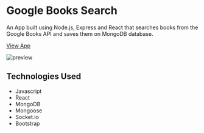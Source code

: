 # Google Books Search

An App built using Node.js, Express and React that searches books from the Google Books API and saves them on MongoDB database.

[View App](https://google-books-cp.herokuapp.com/)

![preview](https://carolinapc.github.io/assets/images/googlebooks.png)

## Technologies Used

- Javascript
- React
- MongoDB
- Mongoose
- Socket.io
- Bootstrap

